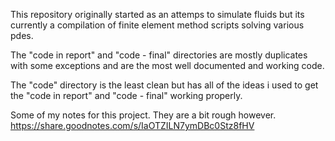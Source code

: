 This repository originally started as an attemps to simulate fluids but its currently a compilation of finite element method scripts solving various pdes.

The "code in report" and "code - final" directories are mostly duplicates with some exceptions and are the most well documented and working code.

The "code" directory is the least clean but has all of the ideas i used to get the "code in report" and "code - final" working properly.

Some of my notes for this project. They are a bit rough however.
https://share.goodnotes.com/s/IaOTZILN7ymDBc0Stz8fHV
